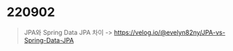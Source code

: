 220902
=========

> JPA와 Spring Data JPA 차이 -> https://velog.io/@evelyn82ny/JPA-vs-Spring-Data-JPA








